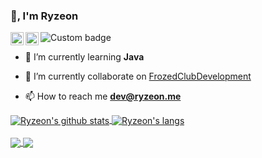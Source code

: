 ### 👋, I'm Ryzeon

<img alt="Custom badge" src="https://img.shields.io/endpoint?color=green&label=DISCORD&logo=discord&style=for-the-badge&url=https%3A%2F%2Fpastebin.com%2Fraw%2FutFANXpk">

<a href="https://twitter.com/ryzeon_">
  <img align="left" alt="Ryzeon" width="21px" src="https://raw.githubusercontent.com/anuraghazra/anuraghazra/master/assets/twitter.svg" />
</a>

<a href="https://discord.frozed.club">
  <img align="left" alt="Ryzeon" width="21px" src="https://raw.githubusercontent.com/anuraghazra/anuraghazra/master/assets/discord-round.svg" />
</a>

<br />

- 🌱 I’m currently learning **Java**

- 🔭 I’m currently collaborate on [FrozedClubDevelopment](https://github.com/FrozedClubDevelopment)

- 📫 How to reach me **dev@ryzeon.me**
  
<a href="https://github.com/ryzeon">
  <img align="center" src="https://github-readme-stats.anuraghazra1.vercel.app/api?username=ryzeon&show_icons=true&include_all_commits=false&theme=radical&count_private=true" alt="Ryzeon's github stats" />
</a>

<a href="https://github.com/ryzeon">
  <img align="center" src="https://github-readme-stats.vercel.app/api/top-langs/?username=Ryzeon&layout=compact&theme=radical" alt="Ryzeon's langs" />
</a>
  
<br />
<br />

  
<a href="https://github.com/Ryzeon/Redis-Implementation-Tutorial">
  <!-- Change the `github-readme-stats.anuraghazra1.vercel.app` to `github-readme-stats.vercel.app`  -->
  <img align="center" src="https://github-readme-stats.anuraghazra1.vercel.app/api/pin/?username=ryzeon&repo=Redis-Implementation-Tutorial&theme=radical" />
</a>

<a href="https://github.com/Ryzeon/rImgServer">
  <!-- Change the `github-readme-stats.anuraghazra1.vercel.app` to `github-readme-stats.vercel.app`  -->
  <img align="center" src="https://github-readme-stats.anuraghazra1.vercel.app/api/pin/?username=ryzeon&repo=rImgServer&theme=radical" />
</a>
  

